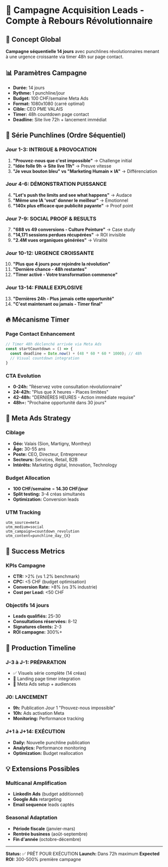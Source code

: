# 🚀 Campagne Acquisition Leads - Compte à Rebours Révolutionnaire

## 🎯 Concept Global

**Campagne séquentielle 14 jours** avec punchlines révolutionnaires menant à une urgence croissante via timer 48h sur page contact.

## 📊 Paramètres Campagne

- **Durée:** 14 jours
- **Rythme:** 1 punchline/jour
- **Budget:** 100 CHF/semaine Meta Ads
- **Format:** 1080x1080 (carré optimal)
- **Cible:** CEO PME VALAIS
- **Timer:** 48h countdown page contact
- **Deadline:** Site live 72h + lancement immédiat

## 🎨 Série Punchlines (Ordre Séquentiel)

### **Jour 1-3: INTRIGUE & PROVOCATION**
1. **"Prouvez-nous que c'est impossible"** → Challenge initial
2. **"Idée folle 9h → Site live 11h"** → Preuve vitesse
3. **"Je veux bouton bleu" vs "Marketing Humain × IA"** → Différenciation

### **Jour 4-6: DÉMONSTRATION PUISSANCE**
4. **"Let's push the limits and see what happens"** → Audace
5. **"Même une IA 'veut' donner le meilleur"** → Émotionnel
6. **"140x plus efficace que publicité payante"** → Proof point

### **Jour 7-9: SOCIAL PROOF & RESULTS**
7. **"688 vs 49 conversions - Culture Peinture"** → Case study
8. **"14,171 sessions perdues récupérées"** → ROI invisible
9. **"2.4M vues organiques générées"** → Viralité

### **Jour 10-12: URGENCE CROISSANTE**
10. **"Plus que 4 jours pour rejoindre la révolution"**
11. **"Dernière chance - 48h restantes"**
12. **"Timer activé - Votre transformation commence"**

### **Jour 13-14: FINALE EXPLOSIVE**
13. **"Dernières 24h - Plus jamais cette opportunité"**
14. **"C'est maintenant ou jamais - Timer final"**

## 🔥 Mécanisme Timer

### Page Contact Enhancement
```javascript
// Timer 48h déclenché arrivée via Meta Ads
const startCountdown = () => {
  const deadline = Date.now() + (48 * 60 * 60 * 1000); // 48h
  // Visual countdown integration
}
```

### CTA Evolution
- **0-24h:** "Réservez votre consultation révolutionnaire"
- **24-42h:** "Plus que X heures - Places limitées"  
- **42-48h:** "DERNIÈRES HEURES - Action immédiate requise"
- **48h+:** "Prochaine opportunité dans 30 jours"

## 📱 Meta Ads Strategy

### Ciblage
- **Géo:** Valais (Sion, Martigny, Monthey)
- **Âge:** 30-55 ans
- **Poste:** CEO, Directeur, Entrepreneur
- **Secteurs:** Services, Retail, B2B
- **Intérêts:** Marketing digital, Innovation, Technology

### Budget Allocation
- **100 CHF/semaine** = **14.30 CHF/jour**
- **Split testing:** 3-4 créas simultanés
- **Optimization:** Conversion leads

### UTM Tracking
```
utm_source=meta
utm_medium=social
utm_campaign=countdown_revolution
utm_content=punchline_day_{X}
```

## 🎯 Success Metrics

### KPIs Campagne
- **CTR:** >2% (vs 1.2% benchmark)
- **CPC:** <5 CHF (budget optimisation)
- **Conversion Rate:** >8% (vs 3% industrie)
- **Cost per Lead:** <50 CHF

### Objectifs 14 jours
- **Leads qualifiés:** 25-30
- **Consultations réservées:** 8-12
- **Signatures clients:** 2-3
- **ROI campagne:** 300%+

## 🚀 Production Timeline

### J-3 à J-1: PRÉPARATION
- ✅ Visuels série complète (14 créas)
- 🔄 Landing page timer integration
- 📱 Meta Ads setup + audiences

### J0: LANCEMENT
- **9h:** Publication Jour 1 "Prouvez-nous impossible"
- **10h:** Ads activation Meta
- **Monitoring:** Performance tracking

### J+1 à J+14: EXÉCUTION
- **Daily:** Nouvelle punchline publication
- **Analytics:** Performance monitoring
- **Optimization:** Budget reallocation

## 💡 Extensions Possibles

### Multicanal Amplification
- **LinkedIn Ads** (budget additionnel)
- **Google Ads** retargeting
- **Email sequence** leads captés

### Seasonal Adaptation  
- **Période fiscale** (janvier-mars)
- **Rentrée business** (août-septembre)
- **Fin d'année** (octobre-décembre)

---

**Status:** ✅ PRÊT POUR EXÉCUTION
**Launch:** Dans 72h maximum
**Expected ROI:** 300-500% première campagne